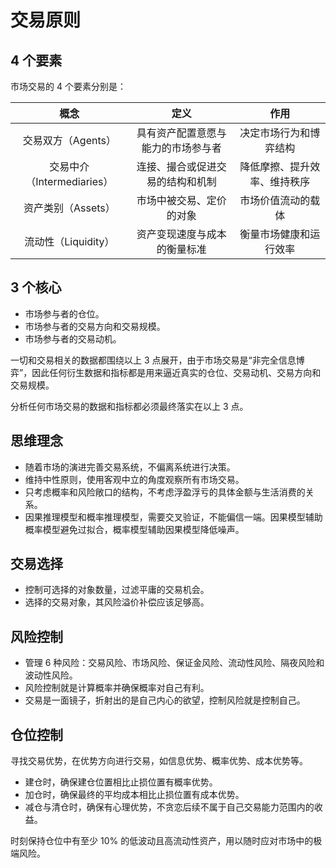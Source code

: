 # 交易原则

## 4 个要素

市场交易的 4 个要素分别是：

| 概念 | 定义 | 作用 |
|:-:|:-:|:-:|
| 交易双方（Agents） | 具有资产配置意愿与能力的市场参与者 | 决定市场行为和博弈结构 |
| 交易中介（Intermediaries） | 连接、撮合或促进交易的结构和机制 | 降低摩擦、提升效率、维持秩序 |
| 资产类别（Assets） | 市场中被交易、定价的对象 | 市场价值流动的载体 |
| 流动性（Liquidity） | 资产变现速度与成本的衡量标准 | 衡量市场健康和运行效率 |

## 3 个核心

- 市场参与者的仓位。
- 市场参与者的交易方向和交易规模。
- 市场参与者的交易动机。

一切和交易相关的数据都围绕以上 3 点展开，由于市场交易是“非完全信息博弈”，因此任何衍生数据和指标都是用来逼近真实的仓位、交易动机、交易方向和交易规模。

分析任何市场交易的数据和指标都必须最终落实在以上 3 点。

## 思维理念

- 随着市场的演进完善交易系统，不偏离系统进行决策。
- 维持中性原则，使用客观中立的角度观察所有市场交易。
- 只考虑概率和风险敞口的结构，不考虑浮盈浮亏的具体金额与生活消费的关系。
- 因果推理模型和概率推理模型，需要交叉验证，不能偏信一端。因果模型辅助概率模型避免过拟合，概率模型辅助因果模型降低噪声。

## 交易选择

- 控制可选择的对象数量，过滤平庸的交易机会。
- 选择的交易对象，其风险溢价补偿应该足够高。

## 风险控制

- 管理 6 种风险：交易风险、市场风险、保证金风险、流动性风险、隔夜风险和波动性风险。
- 风险控制就是计算概率并确保概率对自己有利。
- 交易是一面镜子，折射出的是自己内心的欲望，控制风险就是控制自己。

## 仓位控制

寻找交易优势，在优势方向进行交易，如信息优势、概率优势、成本优势等。

- 建仓时，确保建仓位置相比止损位置有概率优势。
- 加仓时，确保最终的平均成本相比止损位置有成本优势。
- 减仓与清仓时，确保有心理优势，不贪恋后续不属于自己交易能力范围内的收益。

时刻保持仓位中有至少 10% 的低波动且高流动性资产，用以随时应对市场中的极端风险。
